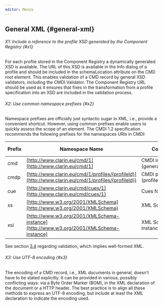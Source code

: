 ```yaml
---
editor: Menzo
---
```


## General XML {#general-xml}

###### X1: Include a reference to the profile XSD generated by the Component Registry {#x1}

For each profile stored in the Component Registry a dynamically generated XSD is available. The URL of this XSD is available in the Info dialog of a profile and should be included in the schemaLocation attribute on the CMD root element. This enables validation of a CMD record by general XSD validators, including the CMDI Validator. The Component Registry URL should be used as it ensures that fixes in the transformation from a profile specification into an XSD are included in the validation process.

###### X2: Use common namespace prefixes {#x2}

Namespace prefixes are officially just syntactic sugar in XML, i.e., provide a convenient shortcut. However, using common prefixes enable users to quickly assess the scope of an element. The CMDI 1.2 specification recommends the following prefixes for the namespaces URIs in CMDI:

| Prefix | Namespace Name | Comment | Recommended Syntax |
| --- | --- | --- | --- |
| cmd | [http://www.clarin.eu/cmd/1](http://www.clarin.eu/cmd/1) | CMDI instance \(general/envelope\) | prefixed |
| cmdp | [http://www.clarin.eu/cmd/1/profiles/{profileId}](http://www.clarin.eu/cmd/1/profiles/{profileId}) | CMDI payload \(profile specific\) | prefixed |
| cue | [http://www.clarin.eu/cmd/cues/1](http://www.clarin.eu/cmd/cues/1) | Cues for tools | prefixed |
| xs | [http://www.w3.org/2001/XMLSchema](http://www.w3.org/2001/XMLSchema) | XML Schema | prefixed |
| xsi | [http://www.w3.org/2001/XMLSchema-instance](http://www.w3.org/2001/XMLSchema-instance) | XML Schema instance | prefixed |

See section [3.4](./Workflow.md) regarding validation, which implies well-formed XML.

###### X3: Use UTF-8 encoding {#x3}

The encoding of a CMD record, i.e., XML documents in general, doesn’t have to be stated explicitly. It can be provided in various, possibly conflicting ways: via a Byte Order Marker \(BOM\), in the XML declaration of the document or a HTTP header. The best practice is to align all these methods to express an UTF-8 encoding, but include at least the XML declaration to indicate the encoding used.

